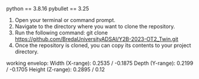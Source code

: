 python == 3.8.16
pybullet == 3.25

1. Open your terminal or command prompt.
2. Navigate to the directory where you want to clone the repository.
3. Run the following command:
    git clone https://github.com/BredaUniversityADSAI/Y2B-2023-OT2_Twin.git
4. Once the repository is cloned, you can copy its contents to your project directory.

working envelop:
Width (X-range): 0.2535 / -0.1875
Depth (Y-range): 0.2199 / -0.1705
Height (Z-range): 0.2895 / 0.12